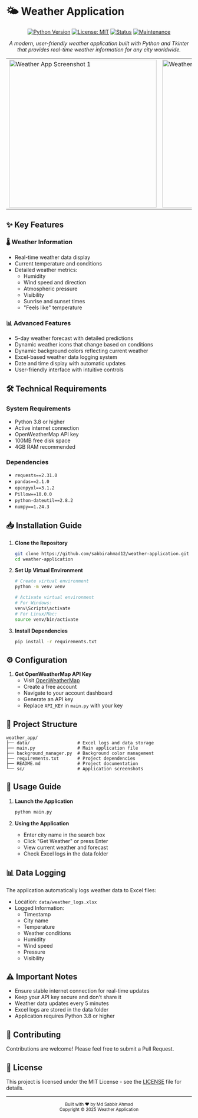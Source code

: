 # 🌤️ Weather Application

<div align="center">

  [![Python Version](https://img.shields.io/badge/python-3.x-blue.svg)](https://www.python.org/downloads/)
  [![License: MIT](https://img.shields.io/badge/License-MIT-yellow.svg)](LICENSE)
  [![Status](https://img.shields.io/badge/status-active-success.svg)]()
  [![Maintenance](https://img.shields.io/badge/Maintained%3F-yes-green.svg)]()


*A modern, user-friendly weather application built with Python and Tkinter that provides real-time weather information for any city worldwide.*


</div>

<table>
<tr>
<td><img src="sc/sc_1.png" alt="Weather App Screenshot 1" width="400"></td>
<td><img src="sc/sc_2.png" alt="Weather App Screenshot 2" width="400"></td>
</tr>
</table>

## ✨ Key Features

### 🌡️ Weather Information
- Real-time weather data display
- Current temperature and conditions
- Detailed weather metrics:
  - Humidity
  - Wind speed and direction
  - Atmospheric pressure
  - Visibility
  - Sunrise and sunset times
  - "Feels like" temperature

### 📊 Advanced Features
- 5-day weather forecast with detailed predictions
- Dynamic weather icons that change based on conditions
- Dynamic background colors reflecting current weather
- Excel-based weather data logging system
- Date and time display with automatic updates
- User-friendly interface with intuitive controls

## 🛠️ Technical Requirements

### System Requirements
- Python 3.8 or higher
- Active internet connection
- OpenWeatherMap API key
- 100MB free disk space
- 4GB RAM recommended

### Dependencies
- `requests==2.31.0`
- `pandas==2.1.0`
- `openpyxl==3.1.2`
- `Pillow==10.0.0`
- `python-dateutil==2.8.2`
- `numpy==1.24.3`

## 📥 Installation Guide

1. **Clone the Repository**
   ```bash
   git clone https://github.com/sabbirahmad12/weather-application.git
   cd weather-application
   ```

2. **Set Up Virtual Environment**
   ```bash
   # Create virtual environment
   python -m venv venv

   # Activate virtual environment
   # For Windows:
   venv\Scripts\activate
   # For Linux/Mac:
   source venv/bin/activate
   ```

3. **Install Dependencies**
   ```bash
   pip install -r requirements.txt
   ```

## ⚙️ Configuration

1. **Get OpenWeatherMap API Key**
   - Visit [OpenWeatherMap](https://home.openweathermap.org/users/sign_in)
   - Create a free account
   - Navigate to your account dashboard
   - Generate an API key
   - Replace `API_KEY` in `main.py` with your key

## 📁 Project Structure
```
weather_app/
├── data/                  # Excel logs and data storage
├── main.py                # Main application file
├── background_manager.py  # Background color management
├── requirements.txt       # Project dependencies
├── README.md              # Project documentation
└── sc/                    # Application screenshots
```

## 🚀 Usage Guide

1. **Launch the Application**
   ```bash
   python main.py
   ```

2. **Using the Application**
   - Enter city name in the search box
   - Click "Get Weather" or press Enter
   - View current weather and forecast
   - Check Excel logs in the data folder

## 📊 Data Logging

The application automatically logs weather data to Excel files:
- Location: `data/weather_logs.xlsx`
- Logged Information:
  - Timestamp
  - City name
  - Temperature
  - Weather conditions
  - Humidity
  - Wind speed
  - Pressure
  - Visibility

## ⚠️ Important Notes

- Ensure stable internet connection for real-time updates
- Keep your API key secure and don't share it
- Weather data updates every 5 minutes
- Excel logs are stored in the data folder
- Application requires Python 3.8 or higher

## 🤝 Contributing

Contributions are welcome! Please feel free to submit a Pull Request.

## 📝 License

This project is licensed under the MIT License - see the [LICENSE](LICENSE) file for details.


---

<div align="center">
  <sub>Built with ❤️ by Md Sabbir Ahmad</sub><br>
  <sub>Copyright © 2025 Weather Application</sub>
</div> 